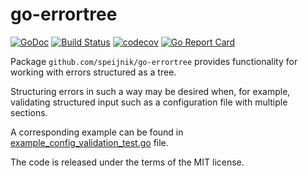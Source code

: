# go-errortree

[![GoDoc](https://godoc.org/github.com/speijnik/go-errortree?status.svg)](https://godoc.org/github.com/speijnik/go-errortree)
[![Build Status](https://travis-ci.org/speijnik/go-errortree.svg)](https://travis-ci.org/speijnik/go-errortree)
[![codecov](https://codecov.io/gh/speijnik/go-errortree/branch/master/graph/badge.svg)](https://codecov.io/gh/speijnik/go-errortree)
[![Go Report Card](https://goreportcard.com/badge/github.com/speijnik/go-errortree)](https://goreportcard.com/report/github.com/speijnik/go-errortree)

Package `github.com/speijnik/go-errortree` provides functionality for working
with errors structured as a tree.

Structuring errors in such a way may be desired when, for example, validating
structured input such as a configuration file with multiple sections.

A corresponding example can be found in [example_config_validation_test.go](example_config_validation_test.go) file.

The code is released under the terms of the MIT license.